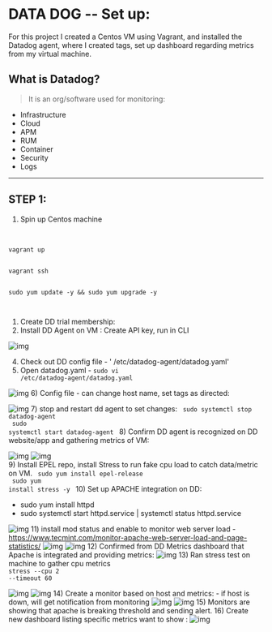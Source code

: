 # DATA DOG -- Set up:
For this project I created a Centos VM using Vagrant, and installed the Datadog agent, where I created tags, set up dashboard regarding metrics from my virtual machine.

## What is Datadog? 
> It is an org/software used for monitoring:
* Infrastructure
* Cloud 
* APM
* RUM
* Container
* Security
* Logs
<hr>

## STEP 1: 
1) Spin up Centos machine 
<br>
<code>
vagrant up
<br>
vagrant ssh
<br>
sudo yum update -y && sudo yum upgrade -y
<br>
</code>

1) Create DD trial membership:
2) Install DD Agent on VM : Create API key, run in CLI

![img](img/dd1.png)

4) Check out DD config file - ' /etc/datadog-agent/datadog.yaml'
5) Open datadog.yaml - <code>sudo vi /etc/datadog-agent/datadog.yaml</code>

![img](img/dd2.png)
6) Config file - can change host name, set tags as directed:


![img](img/dd3.png)
7) stop and restart dd agent to set changes: 
<code>
sudo systemctl stop datadog-agent
<br>
sudo systemctl start datadog-agent
</code>
8) Confirm DD agent is recognized on DD website/app and gathering metrics of VM:

![img](img/dd4.PNG)
![img](img/dd5.PNG)   
9) Install EPEL repo, install Stress to run fake cpu load to catch data/metric on VM. 
<code>
sudo yum install epel-release
<br>
sudo yum install stress -y
</code>
10) Set up APACHE integration on DD:
* sudo yum install httpd
* sudo systemctl start httpd.service | systemctl status httpd.service

![img](img/dd6.PNG) 
11) install mod status and enable to monitor web server load - https://www.tecmint.com/monitor-apache-web-server-load-and-page-statistics/
![img](img/dd7.PNG)
![img](img/dd8.PNG)
12) Confirmed from DD Metrics dashboard that Apache is integrated and providing metrics:
![img](img/dd9.PNG)
13) Ran stress test on machine to gather cpu metrics
<br>
<code>stress --cpu 2 --timeout 60</code>

![img](img/stress2.PNG)
![img](img/dd10.PNG)
14) Create a monitor based on host and metrics: - if host is down, will get notification from monitoring
![img](img/dd11.PNG)
![img](img/stress1.PNG)
15) Monitors are showing that apache is breaking threshold and sending alert. 
16) Create new dashboard listing specific metrics want to show :
![img](img/dash.PNG)